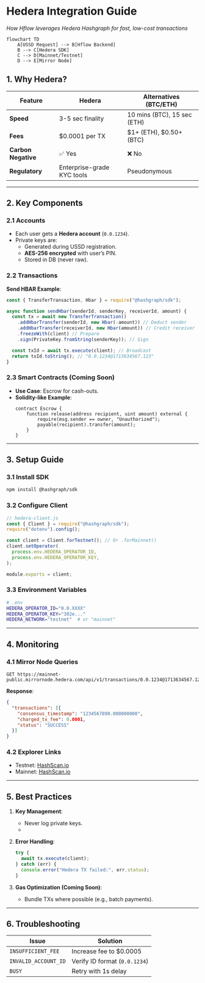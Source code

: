 # **Hedera Integration Guide**

_How Hflow leverages Hedera Hashgraph for fast, low-cost transactions_

```mermaid
flowchart TD
    A[USSD Request] --> B[Hflow Backend]
    B --> C[Hedera SDK]
    C --> D[Mainnet/Testnet]
    D --> E[Mirror Node]
```

## **1. Why Hedera?**

| Feature             | Hedera                     | Alternatives (BTC/ETH)      |
| ------------------- | -------------------------- | --------------------------- |
| **Speed**           | 3-5 sec finality           | 10 mins (BTC), 15 sec (ETH) |
| **Fees**            | $0.0001 per TX             | $1+ (ETH), $0.50+ (BTC)     |
| **Carbon Negative** | ✅ Yes                     | ❌ No                       |
| **Regulatory**      | Enterprise-grade KYC tools | Pseudonymous                |

---

## **2. Key Components**

### **2.1 Accounts**

- Each user gets a **Hedera account** (`0.0.1234`).
- Private keys are:
  - Generated during USSD registration.
  - **AES-256 encrypted** with user’s PIN.
  - Stored in DB (never raw).

### **2.2 Transactions**

**Send HBAR Example**:

```javascript
const { TransferTransaction, Hbar } = require("@hashgraph/sdk");

async function sendHbar(senderId, senderKey, receiverId, amount) {
  const tx = await new TransferTransaction()
    .addHbarTransfer(senderId, new Hbar(-amount)) // Deduct sender
    .addHbarTransfer(receiverId, new Hbar(amount)) // Credit receiver
    .freezeWith(client) // Prepare
    .sign(PrivateKey.fromString(senderKey)); // Sign

  const txId = await tx.execute(client); // Broadcast
  return txId.toString(); // "0.0.1234@1713634567.123"
}
```

### **2.3 Smart Contracts (Coming Soon)**

- **Use Case**: Escrow for cash-outs.
- **Solidity-like Example**:
  ```solidity
  contract Escrow {
      function release(address recipient, uint amount) external {
          require(msg.sender == owner, "Unauthorized");
          payable(recipient).transfer(amount);
      }
  }
  ```

---

## **3. Setup Guide**

### **3.1 Install SDK**

```bash
npm install @hashgraph/sdk
```

### **3.2 Configure Client**

```javascript
// hedera-client.js
const { Client } = require("@hashgraph/sdk");
require("dotenv").config();

const client = Client.forTestnet(); // Or .forMainnet()
client.setOperator(
  process.env.HEDERA_OPERATOR_ID,
  process.env.HEDERA_OPERATOR_KEY,
);

module.exports = client;
```

### **3.3 Environment Variables**

```bash
# .env
HEDERA_OPERATOR_ID="0.0.XXXX"
HEDERA_OPERATOR_KEY="302e..."
HEDERA_NETWORK="testnet"  # or "mainnet"
```

---

## **4. Monitoring**

### **4.1 Mirror Node Queries**

```http
GET https://mainnet-public.mirrornode.hedera.com/api/v1/transactions/0.0.1234@1713634567.123
```

**Response**:

```json
{
  "transactions": [{
    "consensus_timestamp": "1234567890.000000000",
    "charged_tx_fee": 0.0001,
    "status": "SUCCESS"
  }]
}
```

### **4.2 Explorer Links**

- Testnet: [HashScan.io](https://hashscan.io/testnet)
- Mainnet: [HashScan.io](https://hashscan.io)

---

## **5. Best Practices**

1. **Key Management**:
   - Never log private keys.
   - 

2. **Error Handling**:
   ```javascript
   try {
     await tx.execute(client);
   } catch (err) {
     console.error("Hedera TX failed:", err.status);
   }
   ```

3. **Gas Optimization (Coming Soon)**:
   - Bundle TXs where possible (e.g., batch payments).

---

## **6. Troubleshooting**

| Issue                | Solution                      |
| -------------------- | ----------------------------- |
| `INSUFFICIENT_FEE`   | Increase fee to $0.0005       |
| `INVALID_ACCOUNT_ID` | Verify ID format (`0.0.1234`) |
| `BUSY`               | Retry with 1s delay           |
